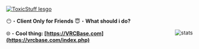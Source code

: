 <a href="https://youtu.be/AaHCAGWFKgQ" target="_blank"> <img src="https://i.ibb.co/zGxvGmV/New-Banna.png" alt="ToxicStuff lesgo"/></a>

😶・**Client Only for Friends**
😇・**What should i do?**

</a><img align="right" src="https://github-readme-stats.vercel.app/api/top-langs/?username=ToxicStuff&layout=compact&count_private=true&theme=midnight-purple" alt="stats" /> </p>
🌐・**Cool thing: [https://VRCBase.com](https://vrcbase.com/index.php)**
